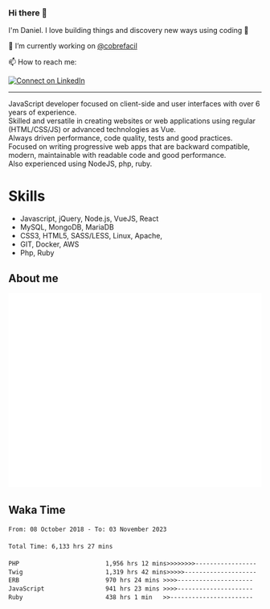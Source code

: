 ### Hi there 👋

I'm Daniel. I love building things and discovery new ways using coding :raised_hands: 

🔭 I’m currently working on [@cobrefacil](https://www.cobrefacil.com.br/)

📫 How to reach me:

[![Connect on LinkedIn](https://img.shields.io/badge/--linkedin?label=LinkedIn&logo=LinkedIn&style=social)](https://www.linkedin.com/in/daniel-cerverizzo/)

---

JavaScript developer focused on client-side and user interfaces with over 6 years of experience.  
Skilled and versatile in creating websites or web applications using regular (HTML/CSS/JS) or advanced technologies as Vue.  
Always driven performance, code quality, tests and good practices.  
 Focused on writing progressive web apps that are backward compatible, modern, maintainable with readable code and good performance.  
Also experienced using NodeJS, php, ruby. 


# Skills

 - Javascript, jQuery, Node.js, VueJS, React
 - MySQL, MongoDB, MariaDB    
 - CSS3, HTML5, SASS/LESS,  Linux, Apache,
 - GIT, Docker, AWS
 - Php, Ruby

## About me

![Metrics](/github-metrics.svg)

## Waka Time

<!--START_SECTION:waka-->

```txt
From: 08 October 2018 - To: 03 November 2023

Total Time: 6,133 hrs 27 mins

PHP                        1,956 hrs 12 mins>>>>>>>>-----------------   31.89 %
Twig                       1,319 hrs 42 mins>>>>>--------------------   21.52 %
ERB                        970 hrs 24 mins >>>>---------------------   15.82 %
JavaScript                 941 hrs 23 mins >>>>---------------------   15.35 %
Ruby                       438 hrs 1 min   >>-----------------------   07.14 %
```

<!--END_SECTION:waka-->

